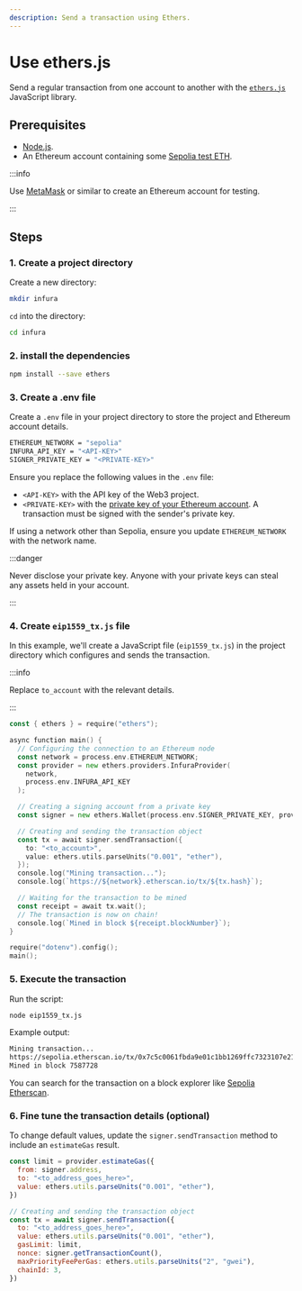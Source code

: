 ```yaml
---
description: Send a transaction using Ethers.
---
```


# Use ethers.js

Send a regular transaction from one account to another with the [`ethers.js`](https://docs.ethers.io/v5/) JavaScript library.

## Prerequisites

- [Node.js](https://nodejs.org/en/download/).
- An Ethereum account containing some [Sepolia test ETH](https://www.infura.io/faucet).

:::info

Use [MetaMask](https://metamask.io) or similar to create an Ethereum account for testing.

:::

## Steps

### 1. Create a project directory

Create a new directory:

```bash
mkdir infura
```

`cd` into the directory:

```bash
cd infura
```

### 2. install the dependencies

```bash
npm install --save ethers
```

### 3. Create a .env file

Create a `.env` file in your project directory to store the project and Ethereum account details.

```bash
ETHEREUM_NETWORK = "sepolia"
INFURA_API_KEY = "<API-KEY>"
SIGNER_PRIVATE_KEY = "<PRIVATE-KEY>"
```

Ensure you replace the following values in the `.env` file:

- `<API-KEY>` with the API key of the Web3 project.
- `<PRIVATE-KEY>` with the [private key of your Ethereum account](https://metamask.zendesk.com/hc/en-us/articles/360015289632-How-to-Export-an-Account-Private-Key). A transaction must be signed with the sender's private key.

If using a network other than Sepolia, ensure you update `ETHEREUM_NETWORK` with the network name.

:::danger

Never disclose your private key. Anyone with your private keys can steal any assets held in your account.

:::

### 4. Create `eip1559_tx.js` file

In this example, we'll create a JavaScript file (`eip1559_tx.js`) in the project directory which configures and sends the transaction.

:::info

Replace `to_account` with the relevant details.

:::

```go
const { ethers } = require("ethers");

async function main() {
  // Configuring the connection to an Ethereum node
  const network = process.env.ETHEREUM_NETWORK;
  const provider = new ethers.providers.InfuraProvider(
    network,
    process.env.INFURA_API_KEY
  );

  // Creating a signing account from a private key
  const signer = new ethers.Wallet(process.env.SIGNER_PRIVATE_KEY, provider);

  // Creating and sending the transaction object
  const tx = await signer.sendTransaction({
    to: "<to_account>",
    value: ethers.utils.parseUnits("0.001", "ether"),
  });
  console.log("Mining transaction...");
  console.log(`https://${network}.etherscan.io/tx/${tx.hash}`);

  // Waiting for the transaction to be mined
  const receipt = await tx.wait();
  // The transaction is now on chain!
  console.log(`Mined in block ${receipt.blockNumber}`);
}

require("dotenv").config();
main();
```

### 5. Execute the transaction

Run the script:

```bash
node eip1559_tx.js
```

Example output:

```bash
Mining transaction...
https://sepolia.etherscan.io/tx/0x7c5c0061fbda9e01c1bb1269ffc7323107e2116d8f7327ee945aecc7c33d21c8
Mined in block 7587728
```

You can search for the transaction on a block explorer like [Sepolia Etherscan](https://www.infura.io/faucet).

### 6. Fine tune the transaction details (optional)

To change default values, update the `signer.sendTransaction` method to include an `estimateGas` result.

```javascript
const limit = provider.estimateGas({
  from: signer.address,
  to: "<to_address_goes_here>",
  value: ethers.utils.parseUnits("0.001", "ether"),
})

// Creating and sending the transaction object
const tx = await signer.sendTransaction({
  to: "<to_address_goes_here>",
  value: ethers.utils.parseUnits("0.001", "ether"),
  gasLimit: limit,
  nonce: signer.getTransactionCount(),
  maxPriorityFeePerGas: ethers.utils.parseUnits("2", "gwei"),
  chainId: 3,
})
```
